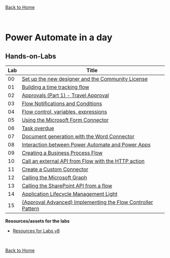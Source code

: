 [Back to Home](../README.md)

<br/>

# Power Automate in a day


## Hands-on-Labs

| Lab | Title |
| --- | --- |
| 00 | [Set up the new designer and the Community License](./Lab%200.%20Set%20up%20the%20new%20designer%20and%20the%20Community%20License.pdf)|
| 01 | [Building a time tracking flow](./Lab%201.%20Building%20a%20time%20tracking%20flow.pdf)|
| 02 | [Approvals (Part 1) - Travel Approval](./Lab%202.%20Approvals%20(Part%201)%20-%20Travel%20Approval.pdf)|
| 03 | [Flow Notifications and Conditions](./Lab%203.%20Flow%20Notifications%20and%20Conditions.pdf)|
| 04 | [Flow control, variables, expressions](./Lab%204.%20Flow%20control,%20variables,%20expressions.pdf)|
| 05 | [Using the Microsoft Form Connector](./Lab%205%20Using%20the%20Microsoft%20Form%20Connector.pdf)|
| 06 | [Task overdue](./Lab%206.%20Task%20overdue%20.pdf)|
| 07 | [Document generation with the Word Connector](./Lab%207.%20Document%20generation%20with%20the%20Word%20Connector.pdf)|
| 08 | [Interaction between Power Automate and Power Apps](./Lab%208.%20Interaction%20between%20Power%20Automate%20and%20Power%20Apps.pdf)|
| 09 | [Creating a Business Process Flow](./Lab%209.%20Creating%20a%20Business%20Process%20Flow.pdf)|
| 10 | [Call an external API from Flow with the HTTP action](./Lab%2010.%20Call%20an%20external%20API%20from%20Flow%20with%20the%20HTTP%20action.pdf)|
| 11 | [Create a Custom Connector](./Lab%2011.%20Create%20a%20Custom%20Connector.pdf)|
| 12 | [Calling the Microsoft Graph](./Lab%2012.%20Calling%20the%20Microsoft%20Graph%20.pdf)|
| 13 | [Calling the SharePoint API from a flow](./Lab%2013.%20Calling%20the%20SharePoint%20API%20from%20a%20flow.pdf)|
| 14 | [Application Lifecycle Management Light](./Lab%2014.%20Application%20Lifecycle%20Management%20Light%20.pdf)|
| 15 | [(Approval Advanced) Implementing the Flow Controller Pattern](./Lab%2015.%20(Approval%20Advanced)%20Implementing%20the%20Flow%20Controller%20Pattern%20.pdf)|



**Resources/assets for the labs**
 - [Resources for Labs v8](./Resources%20for%20Labs%20v8.zip)



<br/>

 [Back to Home](../README.md)